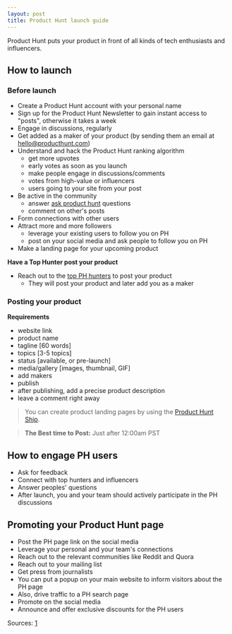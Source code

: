 ```yaml
---
layout: post
title: Product Hunt launch guide
---
```


Product Hunt puts your product in front of all kinds of tech enthusiasts and influencers.

## How to launch

### Before launch

- Create a Product Hunt account with your personal name
- Sign up for the Product Hunt Newsletter to gain instant access to "posts", otherwise it takes a week
- Engage in discussions, regularly
- Get added as a maker of your product (by sending them an email at hello@producthunt.com)
- Understand and hack the Product Hunt ranking algorithm
    - get more upvotes
    - early votes as soon as you launch
    - make people engage in discussions/comments
    - votes from high-value or influencers
    - users going to your site from your post
- Be active in the community
    - answer [ask product hunt](https://www.producthunt.com/ask/) questions
    - comment on other's posts
- Form connections with other users
- Attract more and more followers
    - leverage your existing users to follow you on PH
    - post on your social media and ask people to follow you on PH
- Make a landing page for your upcoming product

**Have a Top Hunter post your product**

- Reach out to the [top PH hunters](http://500hunters.com/) to post your product
    - They will post your product and later add you as a maker

### Posting your product

**Requirements**

- website link
- product name
- tagline [60 words]
- topics [3-5 topics]
- status [available, or pre-launch]
- media/gallery [images, thumbnail, GIF]
- add makers
- publish
- after publishing, add a precise product description
- leave a comment right away

> You can create product landing pages by using the [Product Hunt Ship](https://www.producthunt.com/ship/create-your-own-landing-page).

> **The Best time to Post:** Just after 12:00am PST

## How to engage PH users

- Ask for feedback
- Connect with top hunters and influencers
- Answer peoples' questions
- After launch, you and your team should actively participate in the PH discussions

## Promoting your Product Hunt page

- Post the PH page link on the social media
- Leverage your personal and your team's connections
- Reach out to the relevant communities like Reddit and Quora
- Reach out to your mailing list
- Get press from journalists
- You can put a popup on your main website to inform visitors about the PH page
- Also, drive traffic to a PH search page
- Promote on the social media
- Announce and offer exclusive discounts for the PH users

Sources: [1](https://gleam.io/blog/product-hunt/)